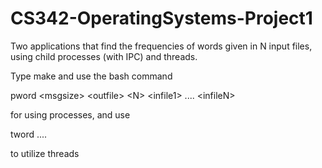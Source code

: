 # CS342-OperatingSystems-Project1


Two applications that find the frequencies of words given in N input files, using child processes (with IPC) and threads.

Type make and use the bash command

pword \<msgsize\> \<outfile\> \<N\> \<infile1\> .... \<infileN\>
  
for using processes, and use
  
tword <outfile> <N> <infile1> .... <infileN>
  
to utilize threads


